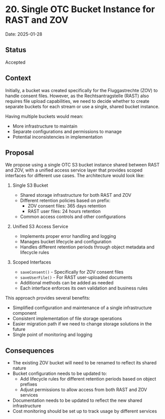 # 20. Single OTC Bucket Instance for RAST and ZOV

Date: 2025-01-28

## Status

Accepted

## Context

Initially, a bucket was created specifically for the Fluggastrechte (ZOV) to handle consent files. However, as the Rechtsantragstelle (RAST) also requires file upload capabilities, we need to decide whether to create separate buckets for each stream or use a single, shared bucket instance.

Having multiple buckets would mean:

- More infrastructure to maintain
- Separate configurations and permissions to manage
- Potential inconsistencies in implementation

## Proposal

We propose using a single OTC S3 bucket instance shared between RAST and ZOV, with a unified access service layer that provides scoped interfaces for different use cases. The architecture would look like:

1. Single S3 Bucket

   - Shared storage infrastructure for both RAST and ZOV
   - Different retention policies based on prefix:
     - ZOV consent files: 365 days retention
     - RAST user files: 24 hours retention
   - Common access controls and other configurations

2. Unified S3 Access Service

   - Implements proper error handling and logging
   - Manages bucket lifecycle and configuration
   - Handles different retention periods through object metadata and lifecycle rules

3. Scoped Interfaces
   - `saveConsent()` - Specifically for ZOV consent files
   - `saveUserFile()` - For RAST user-uploaded documents
   - Additional methods can be added as needed
   - Each interface enforces its own validation and business rules

This approach provides several benefits:

- Simplified configuration and maintenance of a single infrastructure component
- Consistent implementation of file storage operations
- Easier migration path if we need to change storage solutions in the future
- Single point of monitoring and logging

## Consequences

- The existing ZOV bucket will need to be renamed to reflect its shared nature
- Bucket configuration needs to be updated to:
  - Add lifecycle rules for different retention periods based on object prefixes
  - Adjust permissions to allow access from both RAST and ZOV services
- Documentation needs to be updated to reflect the new shared infrastructure
- Cost monitoring should be set up to track usage by different services
